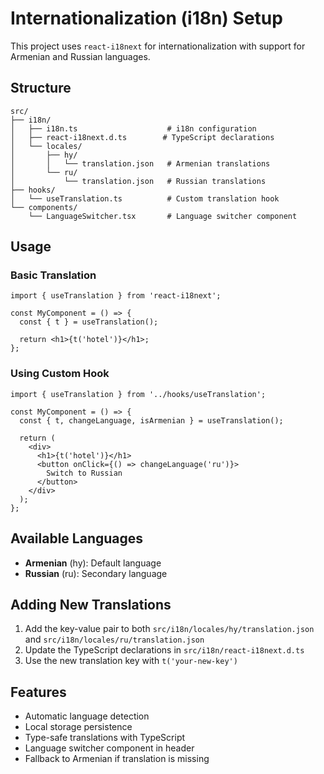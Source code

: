 # Internationalization (i18n) Setup

This project uses `react-i18next` for internationalization with support for Armenian and Russian languages.

## Structure

```
src/
├── i18n/
│   ├── i18n.ts                    # i18n configuration
│   ├── react-i18next.d.ts        # TypeScript declarations
│   └── locales/
│       ├── hy/
│       │   └── translation.json   # Armenian translations
│       └── ru/
│           └── translation.json   # Russian translations
├── hooks/
│   └── useTranslation.ts          # Custom translation hook
└── components/
    └── LanguageSwitcher.tsx       # Language switcher component
```

## Usage

### Basic Translation

```tsx
import { useTranslation } from 'react-i18next';

const MyComponent = () => {
  const { t } = useTranslation();
  
  return <h1>{t('hotel')}</h1>;
};
```

### Using Custom Hook

```tsx
import { useTranslation } from '../hooks/useTranslation';

const MyComponent = () => {
  const { t, changeLanguage, isArmenian } = useTranslation();
  
  return (
    <div>
      <h1>{t('hotel')}</h1>
      <button onClick={() => changeLanguage('ru')}>
        Switch to Russian
      </button>
    </div>
  );
};
```

## Available Languages

- **Armenian** (hy): Default language
- **Russian** (ru): Secondary language

## Adding New Translations

1. Add the key-value pair to both `src/i18n/locales/hy/translation.json` and `src/i18n/locales/ru/translation.json`
2. Update the TypeScript declarations in `src/i18n/react-i18next.d.ts`
3. Use the new translation key with `t('your-new-key')`

## Features

- Automatic language detection
- Local storage persistence
- Type-safe translations with TypeScript
- Language switcher component in header
- Fallback to Armenian if translation is missing
